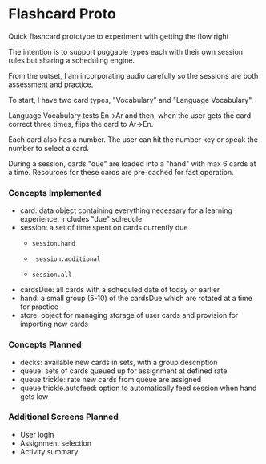 # Flashcard Proto

Quick flashcard prototype to experiment with getting the flow right

The intention is to support puggable types each with their own session rules but sharing a scheduling engine.

From the outset, I am incorporating audio carefully so the sessions are both assessment and practice.

To start, I have two card types, "Vocabulary" and "Language Vocabulary".

Language Vocabulary tests En->Ar and then, when the user gets the card correct three times, flips the card to Ar->En.

Each card also has a number. The user can hit the number key or speak the number to select a card.

During a session, cards "due" are loaded into a "hand" with max 6 cards at a time. Resources for these cards are pre-cached for fast operation.

### Concepts Implemented

* card: data object containing everything necessary for a learning experience, includes "due" schedule
* session: a set of time spent on cards currently due
  *     session.hand
  *      session.additional
  *     session.all
*   cardsDue: all cards with a scheduled date of today or earlier
*   hand: a small group (5-10) of the cardsDue which are rotated at a time for practice
*   store: object for managing storage of user cards and provision for importing new cards


### Concepts Planned

*  decks: available new cards in sets, with a group description
*  queue: sets of cards queued up for assignment at defined rate
  *    queue.trickle: rate new cards from queue are assigned
  *    queue.trickle.autofeed: option to automatically feed session when hand gets low
  
  
### Additional Screens Planned

* User login
* Assignment selection
* Activity summary


